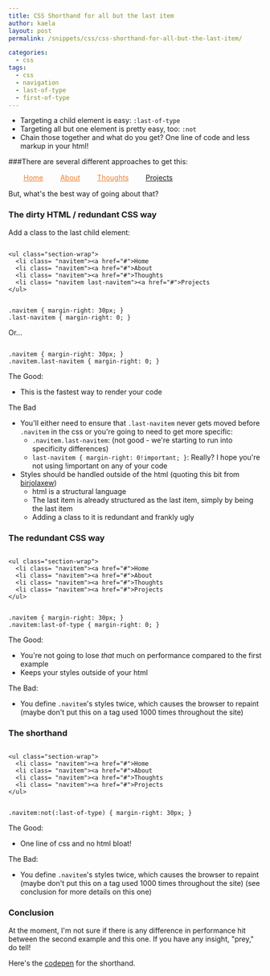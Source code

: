 ```yaml
---
title: CSS Shorthand for all but the last item 
author: kaela
layout: post
permalink: /snippets/css/css-shorthand-for-all-but-the-last-item/

categories:
  - css
tags:
  - css
  - navigation
  - last-of-type
  - first-of-type
---
```


- Targeting a child element is easy: `:last-of-type`
- Targeting all but one element is pretty easy, too: `:not` 
- Chain those together and what do you get? One line of code and less markup in your html!

###There are several different approaches to get this:

<style>
.section-wrap { margin: 15px 30px; }
.navitem:not(:last-of-type) { color: #ed7e2f ; margin-right: 30px;}
</style>

<div class="section-wrap">
  <a href="#" class= "navitem">Home</a>
  <a href="#" class= "navitem">About</a>
  <a href="#" class= "navitem">Thoughts</a>
  <a href="#" class= "navitem">Projects</a>
</div>

But, what's the best way of going about that?

### The dirty HTML / redundant CSS way
Add a class to the last child element:

<pre class="html"><code>
&lt;ul class="section-wrap">
  &lt;li class= "navitem">&lt;a href="#">Home</a></li>
  &lt;li class= "navitem">&lt;a href="#">About</a></li>
  &lt;li class= "navitem">&lt;a href="#">Thoughts</a></li>
  &lt;li class= "navitem last-navitem">&lt;a href="#">Projects</a></li>
&lt;/ul>
</code></pre>

<pre class="css"><code>
.navitem { margin-right: 30px; }
.last-navitem { margin-right: 0; }
</code></pre>

Or...

<pre class="css"><code>
.navitem { margin-right: 30px; }
.navitem.last-navitem { margin-right: 0; }
</code></pre>

The Good:

- This is the fastest way to render your code

The Bad 

- You'll either need to ensure that `.last-navitem` never gets moved before `.navitem` in the css or you're going to need to get more specific:
  - `.navitem.last-navitem`: (not good - we're starting to run into specificity differences)
  - `last-navitem { margin-right: 0!important; }`: Really? I hope you're not using !important on any of your code
- Styles should be handled outside of the html (quoting this bit from [birjolaxew](http://www.reddit.com/user/birjolaxew))
  - html is a structural language
  - The last item is already structured as the last item, simply by being the last item
  - Adding a class to it is redundant and frankly ugly 


### The redundant CSS way

<pre class="html"><code>
&lt;ul class="section-wrap">
  &lt;li class= "navitem">&lt;a href="#">Home</a></li>
  &lt;li class= "navitem">&lt;a href="#">About</a></li>
  &lt;li class= "navitem">&lt;a href="#">Thoughts</a></li>
  &lt;li class= "navitem">&lt;a href="#">Projects</a></li>
&lt;/ul>
</code></pre>

<pre class="css"><code>
.navitem { margin-right: 30px; }
.navitem:last-of-type { margin-right: 0; }
</code></pre>

The Good:

- You're not going to lose *that* much on performance compared to the first example
- Keeps your styles outside of your html

The Bad:

- You define `.navitem`'s styles twice, which causes the browser to repaint (maybe don't put this on a tag used 1000 times throughout the site)


### The shorthand

<pre class="html"><code>
&lt;ul class="section-wrap">
  &lt;li class= "navitem">&lt;a href="#">Home</a></li>
  &lt;li class= "navitem">&lt;a href="#">About</a></li>
  &lt;li class= "navitem">&lt;a href="#">Thoughts</a></li>
  &lt;li class= "navitem">&lt;a href="#">Projects</a></li>
&lt;/ul>
</code></pre>

<pre class="css"><code>
.navitem:not(:last-of-type) { margin-right: 30px; }
</code></pre>

The Good:

- One line of css and no html bloat!

The Bad:

- You define `.navitem`'s styles twice, which causes the browser to repaint (maybe don't put this on a tag used 1000 times throughout the site) (see conclusion for more details on this one)


### Conclusion

At the moment, I'm not sure if there is any difference in performance hit between the second example and this one. If you have any insight, "prey," do tell!

Here's the [codepen](http://codepen.io/kaela/pen/EaOxwR) for the shorthand.